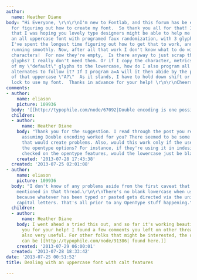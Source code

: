 ```yaml
---
author:
  name: Heather Diane
body: "Hi Everyone, \r\n\r\nI'm new to Fontlab, and this forum has be extremely helpful
  for figuring out how to create my font.  So thank you all for that! I have one question
  that I was hoping you lovely type designers might be able to help me with. I'm creating
  an all uppercase font with programed faux randomization, with 3 glyphs per character.
  I've spent the longest time figuring out how to get that to work, and it's finally
  running smoothly. Now, after all that work I don't know what to do with the lowercase
  characters!  For now they're empty,  Is there anyway to just scrap the lowercase
  glyphs? I really don't need them. Or if I copy the character, metrics, and kerning
  of my \"default\" glyphs to the lowercase, how do I also program all the contextual
  alternates to follow it? If I program a=A will it then abide by the programming
  of that uppercase \"A?\"  As it stands, I have to hold down shift or press caps
  lock to use my font.  Thanks in advance for your help! \r\n\r\nCheers!"
comments:
- author:
    name: eliason
    picture: 109936
  body: '[[http://typophile.com/node/67092|Double encoding is one possibility]]. '
  children:
  - author:
      name: Heather Diane
    body: "Thank you for the suggestion. I read through the post you referenced, I'm
      assuming Double encoding worked for you? There seemed to be some question if
      that would create problems. Also, would this work only if the user has checked
      the opentype options? For instance, if they're using it in indesign and haven't
      checked on the opentype features, would the lowercase just be blank? \r\nCheers!\r\n"
    created: '2013-07-28 17:43:38'
  created: '2013-07-25 02:01:08'
- author:
    name: eliason
    picture: 109936
  body: "I don't know of any problems aside from the first caveat that John Hudson
    mentioned in that thread.\r\n\r\nThere's no blank lowercase when using the font,
    because whatever has been typed or pasted gets directed via the unicode to the
    capital letters. That's all prior to any OpenType stuff happening."
  children:
  - author:
      name: Heather Diane
    body: I went ahead a tried this out, and so far it's working beautifully! Thank
      you for your help! I found a few comments you left on other threads that were
      also very useful. For other folks that might be interested, the other thread
      can be [[http://typophile.com/node/91386| found here.]]
    created: '2013-07-29 06:00:01'
  created: '2013-07-28 18:33:42'
date: '2013-07-25 00:51:52'
title: Dealing with an uppercase font with calt features

---
```

